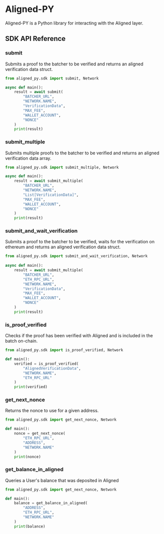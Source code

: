 # Aligned-PY

Aligned-PY is a Python library for interacting with the Aligned layer.

## SDK API Reference

### submit

Submits a proof to the batcher to be verified and returns an aligned verification data struct.

```py
from aligned_py.sdk import submit, Network

async def main():
    result = await submit(
        "BATCHER_URL",
        "NETWORK.NAME",
        "VerificationData",
        "MAX_FEE",
        "WALLET_ACCOUNT",
        "NONCE"
    )
    print(result)
```

### submit_multiple

Submits multiple proofs to the batcher to be verified and returns an aligned verification data array.

```py
from aligned_py.sdk import submit_multiple, Network

async def main():
    result = await submit_multiple(
        "BATCHER_URL",
        "NETWORK.NAME",
        "List[VerificationData]",
        "MAX_FEE",
        "WALLET_ACCOUNT",
        "NONCE"
    )
    print(result)
```

### submit_and_wait_verification

Submits a proof to the batcher to be verified, waits for the verification on ethereum and returns an aligned verification data struct.

```py
from aligned_py.sdk import submit_and_wait_verification, Network
    
async def main():
    result = await submit_multiple(
        "BATCHER_URL",
        "ETH_RPC_URL",
        "NETWORK.NAME",
        "VerificationData",
        "MAX_FEE",
        "WALLET_ACCOUNT",
        "NONCE"
    )
    print(result)
```

### is_proof_verified

Checks if the proof has been verified with Aligned and is included in the batch on-chain.

```py
from aligned_py.sdk import is_proof_verified, Network

def main():    
    verified = is_proof_verified(
        "AlignedVerificationData",
        "NETWORK.NAME",
        "ETH_RPC_URL"
    )
    print(verified)
```

### get_next_nonce

Returns the nonce to use for a given address.

```py
from aligned_py.sdk import get_next_nonce, Network

def main():    
    nonce = get_next_nonce(
        "ETH_RPC_URL",
        "ADDRESS",
        "NETWORK.NAME"
    )
    print(nonce)
```

### get_balance_in_aligned

Queries a User's balance that was deposited in Aligned

```py
from aligned_py.sdk import get_next_nonce, Network

def main():    
    balance = get_balance_in_aligned(
        "ADDRESS",
        "ETH_RPC_URL",
        "NETWORK.NAME"
    )
    print(balance)
```

